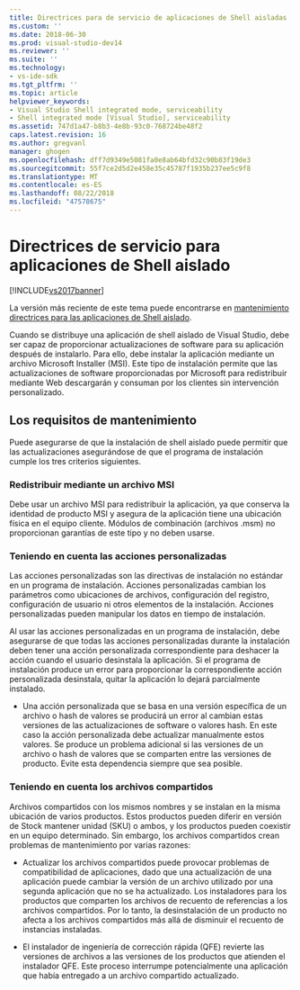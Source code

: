 ```yaml
---
title: Directrices para de servicio de aplicaciones de Shell aisladas | Documentos de Microsoft
ms.custom: ''
ms.date: 2018-06-30
ms.prod: visual-studio-dev14
ms.reviewer: ''
ms.suite: ''
ms.technology:
- vs-ide-sdk
ms.tgt_pltfrm: ''
ms.topic: article
helpviewer_keywords:
- Visual Studio Shell integrated mode, serviceability
- Shell integrated mode [Visual Studio], serviceability
ms.assetid: 747d1a47-b8b3-4e8b-93c0-768724be48f2
caps.latest.revision: 16
ms.author: gregvanl
manager: ghogen
ms.openlocfilehash: dff7d9349e5081fa0e8ab64bfd32c90b83f19de3
ms.sourcegitcommit: 55f7ce2d5d2e458e35c45787f1935b237ee5c9f8
ms.translationtype: MT
ms.contentlocale: es-ES
ms.lasthandoff: 08/22/2018
ms.locfileid: "47578675"
---
```

# <a name="servicing-guidelines-for-isolated-shell-applications"></a>Directrices de servicio para aplicaciones de Shell aislado
[!INCLUDE[vs2017banner](../includes/vs2017banner.md)]

La versión más reciente de este tema puede encontrarse en [mantenimiento directrices para las aplicaciones de Shell aislado](https://docs.microsoft.com/visualstudio/extensibility/servicing-guidelines-for-isolated-shell-applications).  
  
Cuando se distribuye una aplicación de shell aislado de Visual Studio, debe ser capaz de proporcionar actualizaciones de software para su aplicación después de instalarlo. Para ello, debe instalar la aplicación mediante un archivo Microsoft Installer (MSI). Este tipo de instalación permite que las actualizaciones de software proporcionadas por Microsoft para redistribuir mediante Web descargarán y consuman por los clientes sin intervención personalizado.  
  
## <a name="servicing-requirements"></a>Los requisitos de mantenimiento  
 Puede asegurarse de que la instalación de shell aislado puede permitir que las actualizaciones asegurándose de que el programa de instalación cumple los tres criterios siguientes.  
  
### <a name="redistribute-by-using-an-msi"></a>Redistribuir mediante un archivo MSI  
 Debe usar un archivo MSI para redistribuir la aplicación, ya que conserva la identidad de producto MSI y asegura de la aplicación tiene una ubicación física en el equipo cliente. Módulos de combinación (archivos .msm) no proporcionan garantías de este tipo y no deben usarse.  
  
### <a name="accounting-for-custom-actions"></a>Teniendo en cuenta las acciones personalizadas  
 Las acciones personalizadas son las directivas de instalación no estándar en un programa de instalación. Acciones personalizadas cambian los parámetros como ubicaciones de archivos, configuración del registro, configuración de usuario ni otros elementos de la instalación. Acciones personalizadas pueden manipular los datos en tiempo de instalación.  
  
 Al usar las acciones personalizadas en un programa de instalación, debe asegurarse de que todas las acciones personalizadas durante la instalación deben tener una acción personalizada correspondiente para deshacer la acción cuando el usuario desinstala la aplicación. Si el programa de instalación produce un error para proporcionar la correspondiente acción personalizada desinstala, quitar la aplicación lo dejará parcialmente instalado.  
  
-   Una acción personalizada que se basa en una versión específica de un archivo o hash de valores se producirá un error al cambian estas versiones de las actualizaciones de software o valores hash. En este caso la acción personalizada debe actualizar manualmente estos valores. Se produce un problema adicional si las versiones de un archivo o hash de valores que se comparten entre las versiones de producto. Evite esta dependencia siempre que sea posible.  
  
### <a name="accounting-for-shared-files"></a>Teniendo en cuenta los archivos compartidos  
 Archivos compartidos con los mismos nombres y se instalan en la misma ubicación de varios productos. Estos productos pueden diferir en versión de Stock mantener unidad (SKU) o ambos, y los productos pueden coexistir en un equipo determinado. Sin embargo, los archivos compartidos crean problemas de mantenimiento por varias razones:  
  
-   Actualizar los archivos compartidos puede provocar problemas de compatibilidad de aplicaciones, dado que una actualización de una aplicación puede cambiar la versión de un archivo utilizado por una segunda aplicación que no se ha actualizado. Los instaladores para los productos que comparten los archivos de recuento de referencias a los archivos compartidos. Por lo tanto, la desinstalación de un producto no afecta a los archivos compartidos más allá de disminuir el recuento de instancias instaladas.  
  
-   El instalador de ingeniería de corrección rápida (QFE) revierte las versiones de archivos a las versiones de los productos que atienden el instalador QFE. Este proceso interrumpe potencialmente una aplicación que había entregado a un archivo compartido actualizado.

